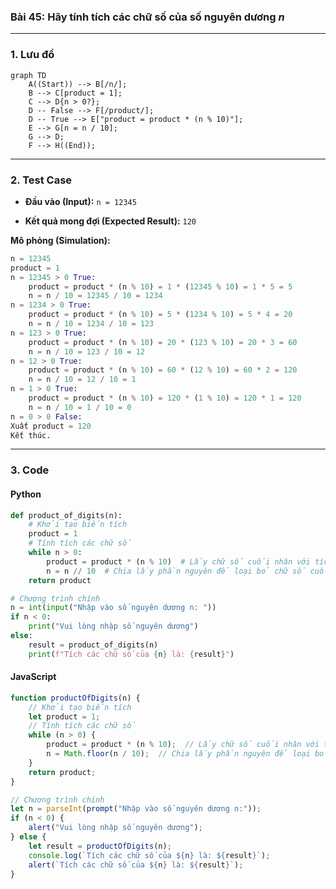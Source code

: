 ### Bài 45: Hãy tính tích các chữ số của số nguyên dương $n$

---

### **1. Lưu đồ**

```mermaid
graph TD
    A((Start)) --> B[/n/];
    B --> C[product = 1];
    C --> D{n > 0?};
    D -- False --> F[/product/];
    D -- True --> E["product = product * (n % 10)"];
    E --> G[n = n / 10];
    G --> D;
    F --> H((End));
```

---

### **2. Test Case**

- **Đầu vào (Input):** `n = 12345`

- **Kết quả mong đợi (Expected Result):** `120`


**Mô phỏng (Simulation):**

```python
n = 12345
product = 1
n = 12345 > 0 True:
	product = product * (n % 10) = 1 * (12345 % 10) = 1 * 5 = 5
	n = n / 10 = 12345 / 10 = 1234
n = 1234 > 0 True:
	product = product * (n % 10) = 5 * (1234 % 10) = 5 * 4 = 20
	n = n / 10 = 1234 / 10 = 123
n = 123 > 0 True:
	product = product * (n % 10) = 20 * (123 % 10) = 20 * 3 = 60
	n = n / 10 = 123 / 10 = 12
n = 12 > 0 True:
	product = product * (n % 10) = 60 * (12 % 10) = 60 * 2 = 120
	n = n / 10 = 12 / 10 = 1
n = 1 > 0 True:
	product = product * (n % 10) = 120 * (1 % 10) = 120 * 1 = 120
	n = n / 10 = 1 / 10 = 0
n = 0 > 0 False:
Xuất product = 120
Kết thúc.
```

---

### **3. Code**

#### **Python**

```python
def product_of_digits(n):
    # Khởi tạo biến tích
    product = 1
    # Tính tích các chữ số
    while n > 0:
        product = product * (n % 10)  # Lấy chữ số cuối nhân với tích
        n = n // 10  # Chia lấy phần nguyên để loại bỏ chữ số cuối
    return product

# Chương trình chính
n = int(input("Nhập vào số nguyên dương n: "))
if n < 0:
    print("Vui lòng nhập số nguyên dương")
else:
    result = product_of_digits(n)
    print(f"Tích các chữ số của {n} là: {result}")
```

#### **JavaScript**

```javascript
function productOfDigits(n) {
    // Khởi tạo biến tích
    let product = 1;
    // Tính tích các chữ số
    while (n > 0) {
        product = product * (n % 10);  // Lấy chữ số cuối nhân với tích
        n = Math.floor(n / 10);  // Chia lấy phần nguyên để loại bỏ chữ số cuối
    }
    return product;
}

// Chương trình chính
let n = parseInt(prompt("Nhập vào số nguyên dương n:"));
if (n < 0) {
    alert("Vui lòng nhập số nguyên dương");
} else {
    let result = productOfDigits(n);
    console.log(`Tích các chữ số của ${n} là: ${result}`);
    alert(`Tích các chữ số của ${n} là: ${result}`);
}
```
